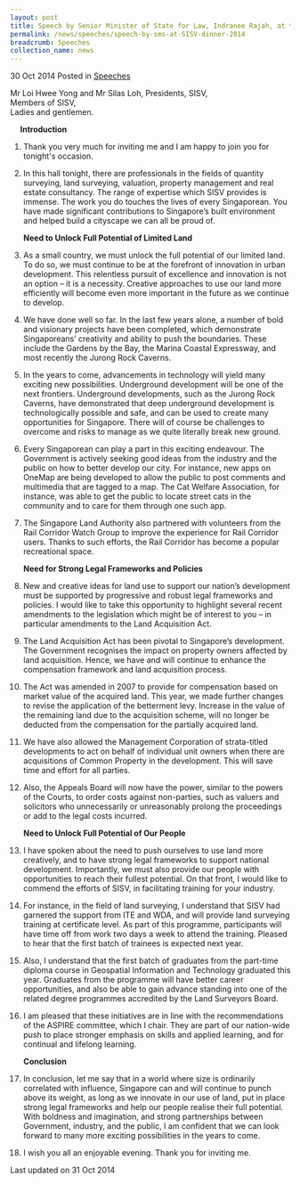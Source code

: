 ```yaml
---
layout: post
title: Speech by Senior Minister of State for Law, Indranee Rajah, at the Institute of Surveyors and Valuers Annual Dinner 2014
permalink: /news/speeches/speech-by-sms-at-SISV-dinner-2014
breadcrumb: Speeches
collection_name: news
---
```

30 Oct 2014 Posted in [Speeches](/news/speeches)

Mr Loi Hwee Yong and Mr Silas Loh, Presidents, SISV,  
Members of SISV,  
Ladies and gentlemen.  

<p style="margin-left: 18px; font-weight:bold">Introduction</p>

 1. Thank you very much for inviting me and I am happy to join you for tonight's occasion. 

 2. In this hall tonight, there are professionals in the fields of quantity surveying, land surveying, valuation, property management and real estate consultancy. The range of expertise which SISV provides is immense. The work you do touches the lives of every Singaporean. You have made significant contributions to Singapore’s built environment and helped build a cityscape we can all be proud of. 
    
    **Need to Unlock Full Potential of Limited Land**


 3. As a small country, we must unlock the full potential of our limited land. To do so, we must continue to be at the forefront of innovation in urban development. This relentless pursuit of excellence and innovation is not an option – it is a necessity. Creative approaches to use our land more efficiently will become even more important in the future as we continue to develop.


 4. We have done well so far. In the last few years alone, a number of bold and visionary projects have been completed, which demonstrate Singaporeans’ creativity and ability to push the boundaries. These include the Gardens by the Bay, the Marina Coastal Expressway, and most recently the Jurong Rock Caverns.


 5. In the years to come, advancements in technology will yield many exciting new possibilities. Underground development will be one of the next frontiers. Underground developments, such as the Jurong Rock Caverns, have demonstrated that deep underground development is technologically possible and safe, and can be used to create many opportunities for Singapore. There will of course be challenges to overcome and risks to manage as we quite literally break new ground.


 6. Every Singaporean can play a part in this exciting endeavour. The Government is actively seeking good ideas from the industry and the public on how to better develop our city. For instance, new apps on OneMap are being developed to allow the public to post comments and multimedia that are tagged to a map. The Cat Welfare Association, for instance, was able to get the public to locate street cats in the community and to care for them through one such app. 


 7. The Singapore Land Authority also partnered with volunteers from the Rail Corridor Watch Group to improve the experience for Rail Corridor users. Thanks to such efforts, the Rail Corridor has become a popular recreational space. 
    
    **Need for Strong Legal Frameworks and Policies**


 8. New and creative ideas for land use to support our nation’s development must be supported by progressive and robust legal frameworks and policies. I would like to take this opportunity to highlight several recent amendments to the legislation which might be of interest to you – in particular amendments to the Land Acquisition Act.


 9. The Land Acquisition Act has been pivotal to Singapore’s development. The Government recognises the impact on property owners affected by land acquisition. Hence, we have and will continue to enhance the compensation framework and land acquisition process. 


10. The Act was amended in 2007 to provide for compensation based on market value of the acquired land. This year, we made further changes to revise the application of the betterment levy. Increase in the value of the remaining land due to the acquisition scheme, will no longer be deducted from the compensation for the partially acquired land.


11. We have also allowed the Management Corporation of strata-titled developments to act on behalf of individual unit owners when there are acquisitions of Common Property in the development. This will save time and effort for all parties.


12. Also, the Appeals Board will now have the power, similar to the powers of the Courts, to order costs against non-parties, such as valuers and solicitors who unnecessarily or unreasonably prolong the proceedings or add to the legal costs incurred. 
    
    **Need to Unlock Full Potential of Our People**


13. I have spoken about the need to push ourselves to use land more creatively, and to have strong legal frameworks to support national development. Importantly, we must also provide our people with opportunities to reach their fullest potential. On that front, I would like to commend the efforts of SISV, in facilitating training for your industry. 


14. For instance, in the field of land surveying, I understand that SISV had garnered the support from ITE and WDA, and will provide land surveying training at certificate level. As part of this programme, participants will have time off from work two days a week to attend the training. Pleased to hear that the first batch of trainees is expected next year.


15. Also, I understand that the first batch of graduates from the part-time diploma course in Geospatial Information and Technology graduated this year. Graduates from the programme will have better career opportunities, and also be able to gain advance standing into one of the related degree programmes accredited by the Land Surveyors Board.  


16. I am pleased that these initiatives are in line with the recommendations of the ASPIRE committee, which I chair. They are part of our nation-wide push to place stronger emphasis on skills and applied learning, and for continual and lifelong learning. 
    
    **Conclusion**


17. In conclusion, let me say that in a world where size is ordinarily correlated with influence, Singapore can and will continue to punch above its weight, as long as we innovate in our use of land, put in place strong legal frameworks and help our people realise their full potential. With boldness and imagination, and strong partnerships between Government, industry, and the public, I am confident that we can look forward to many more exciting possibilities in the years to come.


18. I wish you all an enjoyable evening. Thank you for inviting me.


<p class="right-side-updated">Last updated on 31 Oct 2014</p> 
